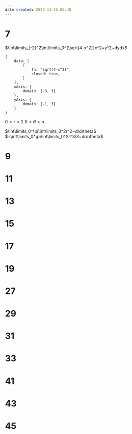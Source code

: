 ```yaml
---
date created: 2023-11-26 03:48
---
```


# 7

$\int\limits_{-2}^2\int\limits_0^{\sqrt{4-x^2}}x^2+y^2~dydx$


```function-plot
{
	data: [
		{
			fn: "sqrt(4-x^2)",
			closed: true,
		}
	],
	xAxis: {
		domain: [-3, 3]
	},
	yAxis: {
		domain: [-1, 3]
	}
}
```

$0<r<2$
$0<\theta<\pi$

$\int\limits_0^\pi\int\limits_0^2r^2~drd\theta$
$=\int\limits_0^\pi\int\limits_0^2r^3/3~drd\theta$

# 9

# 11

# 13

# 15

# 17

# 19

# 27

# 29

# 31

# 33

# 41

# 43

# 45
